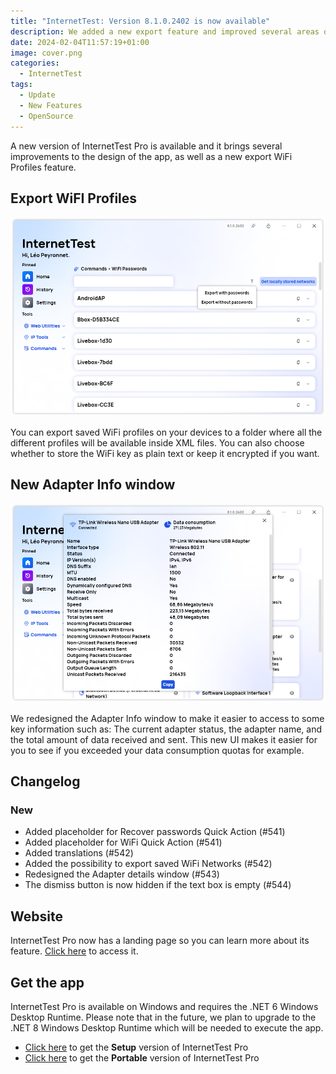 ```yaml
---
title: "InternetTest: Version 8.1.0.2402 is now available"
description: We added a new export feature and improved several areas of the app.
date: 2024-02-04T11:57:19+01:00
image: cover.png
categories:
  - InternetTest
tags:
  - Update
  - New Features
  - OpenSource
---
```


A new version of InternetTest Pro is available and it brings several improvements to the design of the app, as well as a new export WiFi Profiles feature.

## Export WiFI Profiles

![The new export menu](1.png)

You can export saved WiFi profiles on your devices to a folder where all the different profiles will be available inside XML files. You can also choose whether to store the WiFi key as plain text or keep it encrypted if you want.

## New Adapter Info window

![The redesigned Adapter Info window](2.png)

We redesigned the Adapter Info window to make it easier to access to some key information such as: The current adapter status, the adapter name, and the total amount of data received and sent. This new UI makes it easier for you to see if you exceeded your data consumption quotas for example.

## Changelog

### New

- Added placeholder for Recover passwords Quick Action (#541)
- Added placeholder for WiFi Quick Action (#541)
- Added translations (#542)
- Added the possibility to export saved WiFi Networks (#542)
- Redesigned the Adapter details window (#543)
- The dismiss button is now hidden if the text box is empty (#544)

## Website

InternetTest Pro now has a landing page so you can learn more about its feature. [Click here](https://leocorporation.dev/store/internettest) to access it.

## Get the app

InternetTest Pro is available on Windows and requires the .NET 6 Windows Desktop Runtime. Please note that in the future, we plan to upgrade to the .NET 8 Windows Desktop Runtime which will be needed to execute the app.

- [Click here](https://tinyurl.com/DownloadITP7) to get the **Setup** version of InternetTest Pro
- [Click here](https://tinyurl.com/DownloadITPP) to get the **Portable** version of InternetTest Pro
